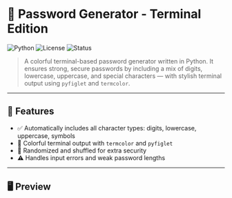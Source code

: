 # 🔐 Password Generator - Terminal Edition

![Python](https://img.shields.io/badge/Python-3.x-blue?logo=python)
![License](https://img.shields.io/badge/License-MIT-green)
![Status](https://img.shields.io/badge/Status-Active-brightgreen)

> A colorful terminal-based password generator written in Python. It ensures strong, secure passwords by including a mix of digits, lowercase, uppercase, and special characters — with stylish terminal output using `pyfiglet` and `termcolor`.

---

## 🎯 Features

- ✅ Automatically includes all character types: digits, lowercase, uppercase, symbols
- 🎨 Colorful terminal output with `termcolor` and `pyfiglet`
- 🔀 Randomized and shuffled for extra security
- ⚠️ Handles input errors and weak password lengths

---

## 🖥️ Preview

